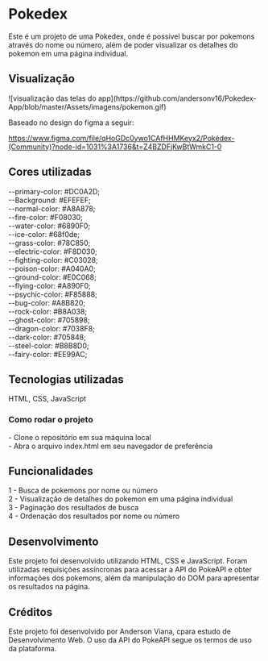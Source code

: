 <h1>Pokedex</h1>
Este é um projeto de uma Pokedex, onde é possível buscar por pokemons através do nome ou número, além de poder visualizar os detalhes do pokemon em uma página individual.
<h2>
Visualização
</h2>
![visualização das telas do app](https://github.com/andersonv16/Pokedex-App/blob/master/Assets/imagens/pokemon.gif)


Baseado no design do figma a seguir:

https://www.figma.com/file/qHoGDc0ywo1CAfHHMKeyx2/Pokédex-(Community)?node-id=1031%3A1736&t=Z4BZDFjKwBtWmkC1-0

<h2>
Cores utilizadas
</h2>
   --primary-color: #DC0A2D;<br>
   --Background:   #EFEFEF;<br>
   --normal-color: #A8A878;<br>
   --fire-color: #F08030;<br>
   --water-color: #6890F0;<br>
   --ice-color: #68f0de;<br>
   --grass-color: #78C850;<br>
   --electric-color: #F8D030;<br>
   --fighting-color: #C03028;<br>
   --poison-color: #A040A0;<br>
   --ground-color: #E0C068;<br>
   --flying-color: #A890F0;<br>
   --psychic-color: #F85888;<br>
   --bug-color: #A8B820;<br>
   --rock-color: #B8A038;<br>
   --ghost-color: #705898;<br>
   --dragon-color: #7038F8;<br>
   --dark-color: #705848;<br>
   --steel-color: #B8B8D0;<br>
   --fairy-color: #EE99AC;

<h2>
Tecnologias utilizadas
</h2>
HTML, 
CSS, 
JavaScript
<h3>
Como rodar o projeto
</h3>
- Clone o repositório em sua máquina local <br>
- Abra o arquivo index.html em seu navegador de preferência
<h2>
Funcionalidades
</h2>
1 - Busca de pokemons por nome ou número <br>
2 - Visualização de detalhes do pokemon em uma página individual <br>
3 - Paginação dos resultados de busca<br>
4 - Ordenação dos resultados por nome ou número
<h2>
Desenvolvimento
</h2>
Este projeto foi desenvolvido utilizando HTML, CSS e JavaScript. Foram utilizadas requisições assíncronas para acessar a API do PokeAPI e obter informações dos pokemons, além da manipulação do DOM para apresentar os resultados na página.

<h2>
Créditos
</h2>
Este projeto foi desenvolvido por Anderson Viana, cpara estudo de Desenvolvimento Web. O uso da API do PokeAPI segue os termos de uso da plataforma.
